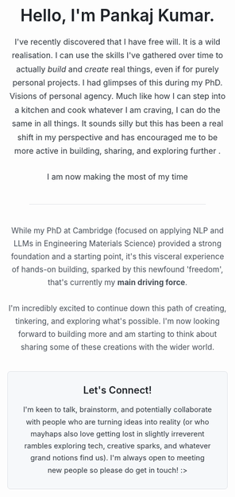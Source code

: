 <div style="max-width: 750px; margin: 40px auto; padding: 20px 30px; font-family: -apple-system, BlinkMacSystemFont, 'Segoe UI', Helvetica, Arial, sans-serif, 'Apple Color Emoji', 'Segoe UI Emoji'; color: #24292e; text-align: center;">

  <h1 style="font-size: 2.4em; margin-bottom: 20px; font-weight: 600; color: #1f2328;">
    Hello, I'm Pankaj Kumar.
  </h1>

  <p style="font-size: 1.15em; line-height: 1.7; color: #2f363d; margin-bottom: 25px;">
    I've recently discovered that I have free will. It is a wild realisation. I can use the skills I've gathered over time to actually <em>build</em> and <em>create</em> real things, even if for purely personal projects. I had glimpses of this during my PhD. Visions of personal agency. Much like how I can step into a kitchen and cook whatever I am craving, I can do the same in all things. It sounds silly but this has been a real shift in my perspective and has encouraged me to be more active in building, sharing, and exploring further .
  </p>

  <p style="font-size: 1.15em; line-height: 1.7; color: #2f363d; margin-bottom: 25px;">
    I am now making the most of my time 
  </p>

  <hr style="height: 1px; background-color: #e1e4e8; border: none; margin: 40px auto; width: 80%;">

  <p style="font-size: 1.1em; line-height: 1.7; color: #484f58; margin-bottom: 25px;">
    While my PhD at Cambridge (focused on applying NLP and LLMs in Engineering Materials Science) provided a strong foundation and a starting point, it's this visceral experience of hands-on building, sparked by this newfound 'freedom', that's currently my <strong>main driving force</strong>.
  </p>

  <p style="font-size: 1.1em; line-height: 1.7; color: #484f58; margin-bottom: 35px;">
    I'm incredibly excited to continue down this path of creating, tinkering, and exploring what's possible. I'm now looking forward to building more and am starting to think about sharing some of these creations with the wider world.
  </p>

  <div style="background-color: #f6f8fa; padding: 25px 30px; border: 1px solid #e1e4e8; border-radius: 6px; margin-top: 20px; text-align: left;">
    <h2 style="font-size: 1.4em; margin-top: 0; margin-bottom: 15px; color: #1f2328; font-weight: 600; text-align: center;">
      Let's Connect!
    </h2>
    <p style="font-size: 1.05em; line-height: 1.65; color: #2f363d; margin-bottom: 0; text-align: center;">
      I'm keen to talk, brainstorm, and potentially collaborate with people who are turning ideas into reality (or who mayhaps also love getting lost in slightly irreverent rambles exploring tech, creative sparks, and whatever grand notions find us). I'm always open to meeting new people so please do get in touch! :>
    </p>
  </div>

</div>
